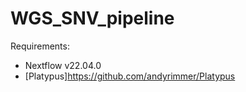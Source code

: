 # WGS_SNV_pipeline

Requirements:
- Nextflow v22.04.0
- [Platypus]https://github.com/andyrimmer/Platypus
